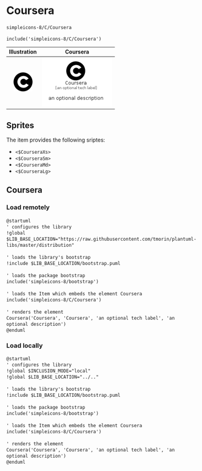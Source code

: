# Coursera


```text
simpleicons-8/C/Coursera
```

```text
include('simpleicons-8/C/Coursera')
```



| Illustration | Coursera |
| :---: | :---: |
| ![illustration for Illustration](../../simpleicons-8/C/Coursera.png) | ![illustration for Coursera](../../simpleicons-8/C/Coursera.Local.png) |



## Sprites
The item provides the following sriptes:

- `<$CourseraXs>`
- `<$CourseraSm>`
- `<$CourseraMd>`
- `<$CourseraLg>`





## Coursera

### Load remotely
```plantuml
@startuml
' configures the library
!global $LIB_BASE_LOCATION="https://raw.githubusercontent.com/tmorin/plantuml-libs/master/distribution"

' loads the library's bootstrap
!include $LIB_BASE_LOCATION/bootstrap.puml

' loads the package bootstrap
include('simpleicons-8/bootstrap')

' loads the Item which embeds the element Coursera
include('simpleicons-8/C/Coursera')

' renders the element
Coursera('Coursera', 'Coursera', 'an optional tech label', 'an optional description')
@enduml
```

### Load locally
```plantuml
@startuml
' configures the library
!global $INCLUSION_MODE="local"
!global $LIB_BASE_LOCATION="../.."

' loads the library's bootstrap
!include $LIB_BASE_LOCATION/bootstrap.puml

' loads the package bootstrap
include('simpleicons-8/bootstrap')

' loads the Item which embeds the element Coursera
include('simpleicons-8/C/Coursera')

' renders the element
Coursera('Coursera', 'Coursera', 'an optional tech label', 'an optional description')
@enduml
```

